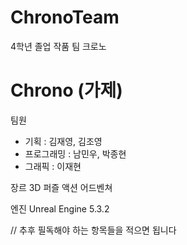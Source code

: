 # ChronoTeam
4학년 졸업 작품 팀 크로노

# Chrono (가제)
팀원
- 기획 : 김재영, 김조영
- 프로그래밍 : 남민우, 박종현
- 그래픽 : 이재현

장르
3D 퍼즐 액션 어드벤쳐

엔진
Unreal Engine 5.3.2

// 추후 필독해야 하는 항목들을 적으면 됩니다